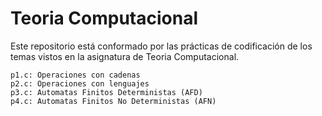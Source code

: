 # Teoria Computacional
Este repositorio está conformado por las prácticas de codificación de los temas vistos en la asignatura de Teoria Computacional.

	p1.c: Operaciones con cadenas
	p2.c: Operaciones con lenguajes
	p3.c: Automatas Finitos Deterministas (AFD)
	p4.c: Automatas Finitos No Deterministas (AFN)
